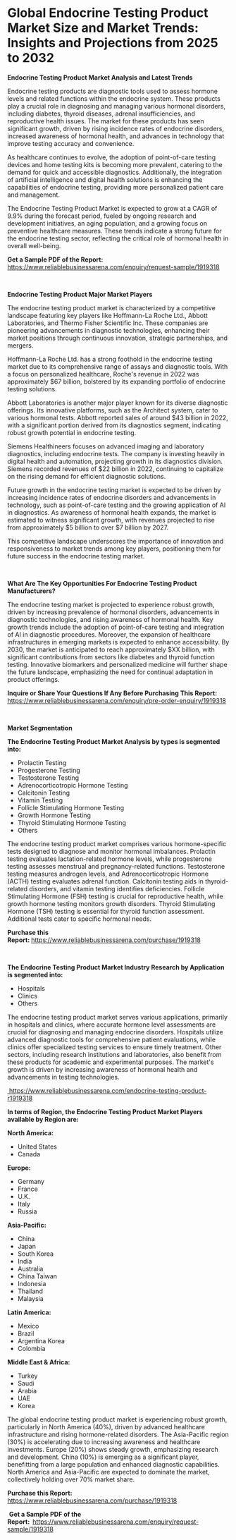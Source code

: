 <p><h1>Global Endocrine Testing Product Market Size and Market Trends: Insights and Projections from 2025 to 2032</h1></p><p><strong>Endocrine Testing Product Market Analysis and Latest Trends</strong></p>
<p><p>Endocrine testing products are diagnostic tools used to assess hormone levels and related functions within the endocrine system. These products play a crucial role in diagnosing and managing various hormonal disorders, including diabetes, thyroid diseases, adrenal insufficiencies, and reproductive health issues. The market for these products has seen significant growth, driven by rising incidence rates of endocrine disorders, increased awareness of hormonal health, and advances in technology that improve testing accuracy and convenience.</p><p>As healthcare continues to evolve, the adoption of point-of-care testing devices and home testing kits is becoming more prevalent, catering to the demand for quick and accessible diagnostics. Additionally, the integration of artificial intelligence and digital health solutions is enhancing the capabilities of endocrine testing, providing more personalized patient care and management. </p><p>The Endocrine Testing Product Market is expected to grow at a CAGR of 9.9% during the forecast period, fueled by ongoing research and development initiatives, an aging population, and a growing focus on preventive healthcare measures. These trends indicate a strong future for the endocrine testing sector, reflecting the critical role of hormonal health in overall well-being.</p></p>
<p><strong>Get a Sample PDF of the Report:&nbsp;</strong> <a href="https://www.reliablebusinessarena.com/enquiry/request-sample/1919318?utm_campaign=2956&utm_medium=2&utm_source=Github&utm_content=ia&utm_term=16042025&utm_id=endocrine-testing-product">https://www.reliablebusinessarena.com/enquiry/request-sample/1919318</a></p>
<p>&nbsp;</p>
<p><strong>Endocrine Testing Product Major Market Players</strong></p>
<p><p>The endocrine testing product market is characterized by a competitive landscape featuring key players like Hoffmann-La Roche Ltd., Abbott Laboratories, and Thermo Fisher Scientific Inc. These companies are pioneering advancements in diagnostic technologies, enhancing their market positions through continuous innovation, strategic partnerships, and mergers.</p><p>Hoffmann-La Roche Ltd. has a strong foothold in the endocrine testing market due to its comprehensive range of assays and diagnostic tools. With a focus on personalized healthcare, Roche's revenue in 2022 was approximately $67 billion, bolstered by its expanding portfolio of endocrine testing solutions.</p><p>Abbott Laboratories is another major player known for its diverse diagnostic offerings. Its innovative platforms, such as the Architect system, cater to various hormonal tests. Abbott reported sales of around $43 billion in 2022, with a significant portion derived from its diagnostics segment, indicating robust growth potential in endocrine testing.</p><p>Siemens Healthineers focuses on advanced imaging and laboratory diagnostics, including endocrine tests. The company is investing heavily in digital health and automation, projecting growth in its diagnostics division. Siemens recorded revenues of $22 billion in 2022, continuing to capitalize on the rising demand for efficient diagnostic solutions.</p><p>Future growth in the endocrine testing market is expected to be driven by increasing incidence rates of endocrine disorders and advancements in technology, such as point-of-care testing and the growing application of AI in diagnostics. As awareness of hormonal health expands, the market is estimated to witness significant growth, with revenues projected to rise from approximately $5 billion to over $7 billion by 2027. </p><p>This competitive landscape underscores the importance of innovation and responsiveness to market trends among key players, positioning them for future success in the endocrine testing market.</p></p>
<p>&nbsp;</p>
<p><strong>What Are The Key Opportunities For Endocrine Testing Product Manufacturers?</strong></p>
<p><p>The endocrine testing market is projected to experience robust growth, driven by increasing prevalence of hormonal disorders, advancements in diagnostic technologies, and rising awareness of hormonal health. Key growth trends include the adoption of point-of-care testing and integration of AI in diagnostic procedures. Moreover, the expansion of healthcare infrastructures in emerging markets is expected to enhance accessibility. By 2030, the market is anticipated to reach approximately $XX billion, with significant contributions from sectors like diabetes and thyroid function testing. Innovative biomarkers and personalized medicine will further shape the future landscape, emphasizing the need for continual adaptation in product offerings.</p></p>
<p><strong>Inquire or Share Your Questions If Any Before Purchasing This Report:</strong> <a href="https://www.reliablebusinessarena.com/enquiry/pre-order-enquiry/1919318?utm_campaign=2956&utm_medium=2&utm_source=Github&utm_content=ia&utm_term=16042025&utm_id=endocrine-testing-product">https://www.reliablebusinessarena.com/enquiry/pre-order-enquiry/1919318</a></p>
<p>&nbsp;</p>
<p><strong>Market Segmentation</strong></p>
<p><strong>The Endocrine Testing Product Market Analysis by types is segmented into:</strong></p>
<p><ul><li>Prolactin Testing</li><li>Progesterone Testing</li><li>Testosterone Testing</li><li>Adrenocorticotropic Hormone Testing</li><li>Calcitonin Testing</li><li>Vitamin Testing</li><li>Follicle Stimulating Hormone Testing</li><li>Growth Hormone Testing</li><li>Thyroid Stimulating Hormone Testing</li><li>Others</li></ul></p>
<p><p>The endocrine testing product market comprises various hormone-specific tests designed to diagnose and monitor hormonal imbalances. Prolactin testing evaluates lactation-related hormone levels, while progesterone testing assesses menstrual and pregnancy-related functions. Testosterone testing measures androgen levels, and Adrenocorticotropic Hormone (ACTH) testing evaluates adrenal function. Calcitonin testing aids in thyroid-related disorders, and vitamin testing identifies deficiencies. Follicle Stimulating Hormone (FSH) testing is crucial for reproductive health, while growth hormone testing monitors growth disorders. Thyroid Stimulating Hormone (TSH) testing is essential for thyroid function assessment. Additional tests cater to specific hormonal needs.</p></p>
<p><strong>Purchase this Report:&nbsp;</strong><a href="https://www.reliablebusinessarena.com/purchase/1919318?utm_campaign=2956&utm_medium=2&utm_source=Github&utm_content=ia&utm_term=16042025&utm_id=endocrine-testing-product">https://www.reliablebusinessarena.com/purchase/1919318</a></p>
<p>&nbsp;</p>
<p><strong>The Endocrine Testing Product Market Industry Research by Application is segmented into:</strong></p>
<p><ul><li>Hospitals</li><li>Clinics</li><li>Others</li></ul></p>
<p><p>The endocrine testing product market serves various applications, primarily in hospitals and clinics, where accurate hormone level assessments are crucial for diagnosing and managing endocrine disorders. Hospitals utilize advanced diagnostic tools for comprehensive patient evaluations, while clinics offer specialized testing services to ensure timely treatment. Other sectors, including research institutions and laboratories, also benefit from these products for academic and experimental purposes. The market's growth is driven by increasing awareness of hormonal health and advancements in testing technologies.</p></p>
<p><a href="https://www.reliablebusinessarena.com/endocrine-testing-product-r1919318?utm_campaign=2956&utm_medium=2&utm_source=Github&utm_content=ia&utm_term=16042025&utm_id=endocrine-testing-product">&nbsp;https://www.reliablebusinessarena.com/endocrine-testing-product-r1919318</a></p>
<p><strong>In terms of Region, the Endocrine Testing Product Market Players available by Region are:</strong></p>
<p>
    <p> <strong> North America: </strong>
        <ul>
            <li>United States</li>
            <li>Canada</li>
        </ul>
        </p> 
    <p> <strong> Europe: </strong>
        <ul>
            <li>Germany</li>
            <li>France</li>
            <li>U.K.</li>
            <li>Italy</li>
            <li>Russia</li>
        </ul>
        </p> 
    <p> <strong> Asia-Pacific: </strong>
        <ul>
            <li>China</li>
            <li>Japan</li>
            <li>South Korea</li>
            <li>India</li>
            <li>Australia</li>
            <li>China Taiwan</li>
            <li>Indonesia</li>
            <li>Thailand</li>
            <li>Malaysia</li>
        </ul>
        </p> 
    <p> <strong> Latin America: </strong>
        <ul>
            <li>Mexico</li>
            <li>Brazil</li>
            <li>Argentina Korea</li>
            <li>Colombia</li>
        </ul>
        </p> 
    <p> <strong> Middle East & Africa: </strong>
        <ul>
            <li>Turkey</li>
            <li>Saudi</li>
            <li>Arabia</li>
            <li>UAE</li>
            <li>Korea</li>
        </ul>
    </p>
    </p>
<p><p>The global endocrine testing product market is experiencing robust growth, particularly in North America (40%), driven by advanced healthcare infrastructure and rising hormone-related disorders. The Asia-Pacific region (30%) is accelerating due to increasing awareness and healthcare investments. Europe (20%) shows steady growth, emphasizing research and development. China (10%) is emerging as a significant player, benefitting from a large population and enhanced diagnostic capabilities. North America and Asia-Pacific are expected to dominate the market, collectively holding over 70% market share.</p></p>
<p><strong>Purchase this Report: </strong><a href="https://www.reliablebusinessarena.com/purchase/1919318?utm_campaign=2956&utm_medium=2&utm_source=Github&utm_content=ia&utm_term=16042025&utm_id=endocrine-testing-product">https://www.reliablebusinessarena.com/purchase/1919318</a></p>
<p>&nbsp;<strong>Get a Sample PDF of the Report:&nbsp;&nbsp;</strong><a href="https://www.reliablebusinessarena.com/enquiry/request-sample/1919318?utm_campaign=2956&utm_medium=2&utm_source=Github&utm_content=ia&utm_term=16042025&utm_id=endocrine-testing-product">https://www.reliablebusinessarena.com/enquiry/request-sample/1919318</a></p>
<p><strong></strong></p>
<p><p></p><p></p><p></p></p>
